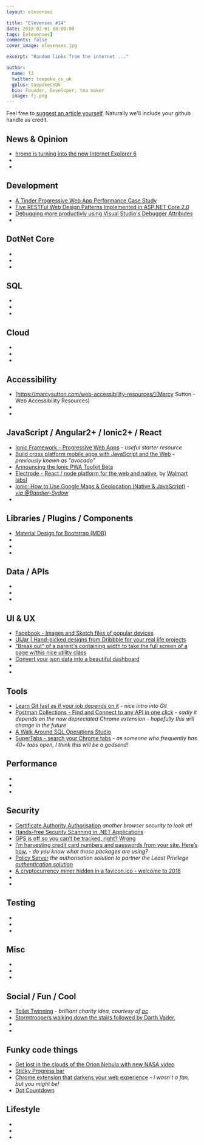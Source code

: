 ```yaml
---
layout: elevenses

title: "Elevenses #14"
date: 2018-02-01 08:00:00
tags: [elevenses]
comments: false
cover_image: elevenses.jpg

excerpt: "Random links from the internet ..."

author:
  name: fJ
  twitter: toepoke_co_uk
  gplus: toepokeCoUk
  bio: Founder, Developer, tea maker
  image: fj.png
---
```


Feel free to [suggest an article yourself](https://github.com/toepoke/toepoke.github.io/issues).  Naturally we'll include your github handle as credit.

## News & Opinion
* [hrome is turning into the new Internet Explorer 6](https://www.theverge.com/2018/1/4/16805216/google-chrome-only-sites-internet-explorer-6-web-standards)
* []()
* []()

## Development
* [A Tinder Progressive Web App Performance Case Study](https://medium.com/@addyosmani/a-tinder-progressive-web-app-performance-case-study-78919d98ece0)
* [Five RESTFul Web Design Patterns Implemented in ASP.NET Core 2.0](https://blog.jeremylikness.com/5-rest-api-designs-in-dot-net-core-1-29a8527e999c)
* [Debugging more productivly using Visual Studio's Debugger Attributes](http://moaid.codes/post/VisualStudios-Debugger-Attributes)
* []()

## DotNet Core
* []()
* []()
* []()

## SQL
* []()
* []()
* []()

## Cloud
* []()
* []()
* []()

## Accessibility
* [https://marcysutton.com/web-accessibility-resources/](Marcy Sutton - Web Accessibility Resources)
* []()
* []()

## JavaScript / Angular2+ / Ionic2+ / React
* [Ionic Framework - Progressive Web Apps](https://ionicframework.com/pwa) - *useful starter resource*
* [Build cross platform mobile apps with JavaScript and the Web](https://ionic-team.github.io/capacitor/) - *previously known as "avocado"*
* [Announcing the Ionic PWA Toolkit Beta](https://blog.ionicframework.com/announcing-the-ionic-pwa-toolkit-beta)
* [Electrode - React / node platform for the web and native](http://www.electrode.io), by [Walmart labsl](https://twitter.com/electrode_io)
* [Ionic: How to Use Google Maps & Geolocation (Native & JavaScript)](https://baadiersydow.com/ionic-google-maps-geolocation-native-javascript-ios-android/) - *[via @Baadier-Sydow](https://github.com/Baadier-Sydow)*
* []()

## Libraries / Plugins / Components
* [Material Design for Bootstrap (MDB)](https://mdbootstrap.com/angular/)
* []()
* []()
* []()

## Data / APIs
* []()
* []()
* []()

## UI & UX
* [Facebook - Images and Sketch files of popular devices](http://facebook.design/devices)
* [UIJar | Hand-picked designs from Dribbble for your real life projects](https://uijar.com/)
* ["Break out" of a parent's containing width to take the full screen of a page w/this nice utility class](https://twitter.com/Una/status/951519740840873984)
* [Convert your json data into a beautiful dashboard](https://jsonmenu.com)
* []()
* []()

## Tools
* [Learn Git fast as if your job depends on it](https://dev.to/hitman666/learn-git-fast-as-if-your-job-depends-on-it-dgj) - *nice intro into Git*
* [Postman Collections - Find and Connect to any API in one click](https://postmancollections.com/) - *sadly it depends on the now depreciated Chrome extension - hopefully this will change in the future*
* [A Walk Around SQL Operations Studio](https://www.red-gate.com/simple-talk/sql/sql-tools/walk-around-sql-operations-studio/)
* [SuperTabs - search your Chrome tabs](https://chrome.google.com/webstore/detail/supertabs/mlgnpmfabelpnbinakibjcaibnfdnpkn) - *as someone who frequently has 40+ tabs open, I think this will be a godsend!*

## Performance
* []()
* []()
* []()

## Security
* [Certificate Authority Authorisation](https://scotthelme.co.uk/certificate-authority-authorization/) *another browser security to look at!*
* [Hands-free Security Scanning in .NET Applications](https://dev.to/rionmonster/hands-free-security-scanning-in-net-applications-ddp)
* [GPS is off so you can’t be tracked, right? Wrong](https://nakedsecurity.sophos.com/2017/12/19/gps-is-off-so-you-cant-be-tracked-right-wrong/amp)
* [I’m harvesting credit card numbers and passwords from your site. Here’s how.](https://hackernoon.com/im-harvesting-credit-card-numbers-and-passwords-from-your-site-here-s-how-9a8cb347c5b5) - *do you know what those packages are using?*
* [Policy Server](https://leastprivilege.com/2018/01/17/announcing-policyserver/) *the authorisation solution to partner the Least Privilege [authentication solution](https://identityserver.io/)*
* [A cryptocurrency miner hidden in a favicon.ico - welcome to 2018](https://twitter.com/xbs/status/963796410100604929)
* []()
* []()

## Testing
* []()
* []()
* []()

## Misc
* []()
* []()
* []()

## Social / Fun / Cool
* [Toilet Twinning](https://www.toilettwinning.org) - *brilliant charity idea, courtesy of [pc](https://twitter.com/paulcampbell_)*
* [Stormtroopers walking down the stairs followed by Darth Vader.](https://twitter.com/samkalidi/status/951393220407189505)
* []()
* []()

## Funky code things
* [Get lost in the clouds of the Orion Nebula with new NASA video](http://mashable.com/2018/01/12/orion-nebula-3d-animation-video-nasa.amp)
* [Sticky Progress bar](https://codepen.io/snookca/pen/ZvpZYE?editors=1100)
* [Chrome extension that darkens your web experience](https://chrome.google.com/webstore/detail/midnight-lizard/pbnndmlekkboofhnbonilimejonapojg) - *I wasn't a fan, but you might be!*
* [Dot Countdown](https://codepen.io/allanpope/pen/eNgGJm)

## Lifestyle
* []()
* []()
* []()

